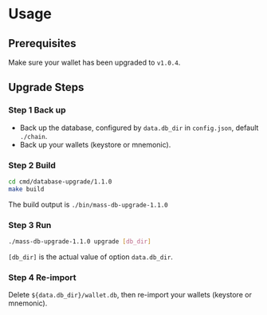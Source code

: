 # Usage

## Prerequisites
Make sure your wallet has been upgraded to `v1.0.4`.

## Upgrade Steps

### Step 1 Back up

* Back up the database, configured by `data.db_dir` in `config.json`, default `./chain`.
* Back up your wallets (keystore or mnemonic).

### Step 2 Build
```bash
cd cmd/database-upgrade/1.1.0
make build
```
The build output is `./bin/mass-db-upgrade-1.1.0`

### Step 3 Run 
```bash
./mass-db-upgrade-1.1.0 upgrade [db_dir]
```
`[db_dir]` is the actual value of option `data.db_dir`.

### Step 4 Re-import
Delete `${data.db_dir}/wallet.db`, then re-import your wallets (keystore or mnemonic).
